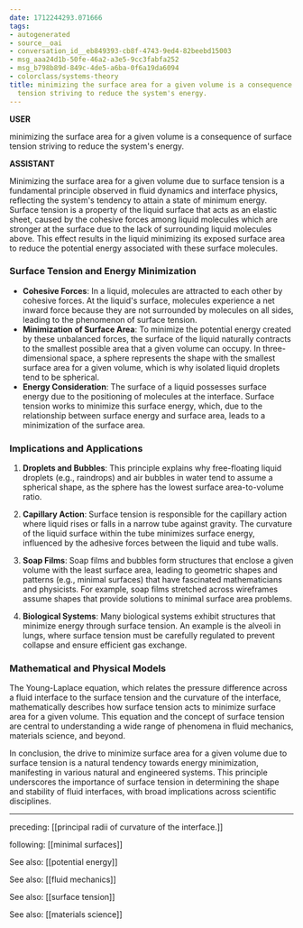 ```yaml
---
date: 1712244293.071666
tags:
- autogenerated
- source__oai
- conversation_id__eb849393-cb8f-4743-9ed4-82beebd15003
- msg_aaa24d1b-50fe-46a2-a3e5-9cc3fabfa252
- msg_b798b89d-849c-4de5-a6ba-0f6a19da6094
- colorclass/systems-theory
title: minimizing the surface area for a given volume is a consequence of surface
  tension striving to reduce the system's energy.
---
```


**USER**

minimizing the surface area for a given volume is a consequence of surface tension striving to reduce the system's energy.


**ASSISTANT**

Minimizing the surface area for a given volume due to surface tension is a fundamental principle observed in fluid dynamics and interface physics, reflecting the system's tendency to attain a state of minimum energy. Surface tension is a property of the liquid surface that acts as an elastic sheet, caused by the cohesive forces among liquid molecules which are stronger at the surface due to the lack of surrounding liquid molecules above. This effect results in the liquid minimizing its exposed surface area to reduce the potential energy associated with these surface molecules.

### Surface Tension and Energy Minimization

- **Cohesive Forces**: In a liquid, molecules are attracted to each other by cohesive forces. At the liquid's surface, molecules experience a net inward force because they are not surrounded by molecules on all sides, leading to the phenomenon of surface tension.
- **Minimization of Surface Area**: To minimize the potential energy created by these unbalanced forces, the surface of the liquid naturally contracts to the smallest possible area that a given volume can occupy. In three-dimensional space, a sphere represents the shape with the smallest surface area for a given volume, which is why isolated liquid droplets tend to be spherical.
- **Energy Consideration**: The surface of a liquid possesses surface energy due to the positioning of molecules at the interface. Surface tension works to minimize this surface energy, which, due to the relationship between surface energy and surface area, leads to a minimization of the surface area.

### Implications and Applications

1. **Droplets and Bubbles**: This principle explains why free-floating liquid droplets (e.g., raindrops) and air bubbles in water tend to assume a spherical shape, as the sphere has the lowest surface area-to-volume ratio.

2. **Capillary Action**: Surface tension is responsible for the capillary action where liquid rises or falls in a narrow tube against gravity. The curvature of the liquid surface within the tube minimizes surface energy, influenced by the adhesive forces between the liquid and tube walls.

3. **Soap Films**: Soap films and bubbles form structures that enclose a given volume with the least surface area, leading to geometric shapes and patterns (e.g., minimal surfaces) that have fascinated mathematicians and physicists. For example, soap films stretched across wireframes assume shapes that provide solutions to minimal surface area problems.

4. **Biological Systems**: Many biological systems exhibit structures that minimize energy through surface tension. An example is the alveoli in lungs, where surface tension must be carefully regulated to prevent collapse and ensure efficient gas exchange.

### Mathematical and Physical Models

The Young-Laplace equation, which relates the pressure difference across a fluid interface to the surface tension and the curvature of the interface, mathematically describes how surface tension acts to minimize surface area for a given volume. This equation and the concept of surface tension are central to understanding a wide range of phenomena in fluid mechanics, materials science, and beyond.

In conclusion, the drive to minimize surface area for a given volume due to surface tension is a natural tendency towards energy minimization, manifesting in various natural and engineered systems. This principle underscores the importance of surface tension in determining the shape and stability of fluid interfaces, with broad implications across scientific disciplines.


---

preceding: [[principal radii of curvature of the interface.]]  


following: [[minimal surfaces]]

See also: [[potential energy]]


See also: [[fluid mechanics]]


See also: [[surface tension]]


See also: [[materials science]]